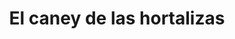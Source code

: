 ---
title: "El caney de las hortalizas"
url: /puerto-la-cruz/el-caney-de-las-hortalizas/
shop: Gemüse & Obst
---